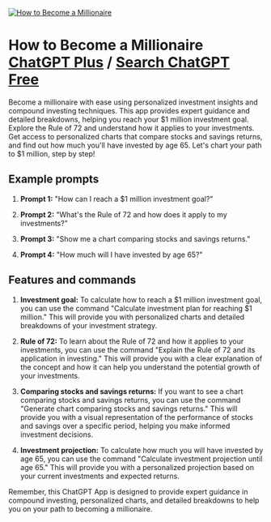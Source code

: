 
[![How to Become a Millionaire](https://files.oaiusercontent.com/file-STAz1eLg9hxXuJGX3b0lCiVD?se=2123-10-18T20%3A20%3A02Z&sp=r&sv=2021-08-06&sr=b&rscc=max-age%3D31536000%2C%20immutable&rscd=attachment%3B%20filename%3Dae3acd2f-d09c-46ee-9533-0d86bc9fbbb3.png&sig=OShq9nWeirvqT/kPcQpqPeHmK0/F7cufcuY4g%2B8G%2BxU%3D)](https://chat.openai.com/g/g-OxpESOaaA-how-to-become-a-millionaire)

# How to Become a Millionaire [ChatGPT Plus](https://chat.openai.com/g/g-OxpESOaaA-how-to-become-a-millionaire) / [Search ChatGPT Free](https://gptcall.net/index.html#/?search=How%20to%20Become%20a%20Millionaire)

Become a millionaire with ease using personalized investment insights and compound investing techniques. This app provides expert guidance and detailed breakdowns, helping you reach your $1 million investment goal. Explore the Rule of 72 and understand how it applies to your investments. Get access to personalized charts that compare stocks and savings returns, and find out how much you'll have invested by age 65. Let's chart your path to $1 million, step by step!

## Example prompts

1. **Prompt 1:** "How can I reach a $1 million investment goal?"

2. **Prompt 2:** "What's the Rule of 72 and how does it apply to my investments?"

3. **Prompt 3:** "Show me a chart comparing stocks and savings returns."

4. **Prompt 4:** "How much will I have invested by age 65?"

## Features and commands

1. **Investment goal:** To calculate how to reach a $1 million investment goal, you can use the command "Calculate investment plan for reaching $1 million." This will provide you with personalized charts and detailed breakdowns of your investment strategy.

2. **Rule of 72:** To learn about the Rule of 72 and how it applies to your investments, you can use the command "Explain the Rule of 72 and its application in investing." This will provide you with a clear explanation of the concept and how it can help you understand the potential growth of your investments.

3. **Comparing stocks and savings returns:** If you want to see a chart comparing stocks and savings returns, you can use the command "Generate chart comparing stocks and savings returns." This will provide you with a visual representation of the performance of stocks and savings over a specific period, helping you make informed investment decisions.

4. **Investment projection:** To calculate how much you will have invested by age 65, you can use the command "Calculate investment projection until age 65." This will provide you with a personalized projection based on your current investments and expected returns.

Remember, this ChatGPT App is designed to provide expert guidance in compound investing, personalized charts, and detailed breakdowns to help you on your path to becoming a millionaire.


